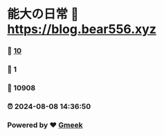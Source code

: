 # 能大の日常 :link: https://blog.bear556.xyz 
### :page_facing_up: [10](https://blog.bear556.xyz/tag.html) 
### :speech_balloon: 1 
### :hibiscus: 10908 
### :alarm_clock: 2024-08-08 14:36:50 
### Powered by :heart: [Gmeek](https://github.com/Meekdai/Gmeek)
